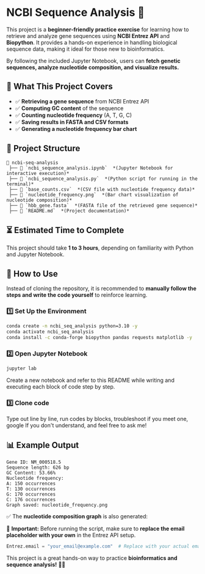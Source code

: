 # NCBI Sequence Analysis 🧬

This project is a **beginner-friendly practice exercise** for learning how to retrieve and analyze gene sequences using **NCBI Entrez API** and **Biopython**. It provides a hands-on experience in handling biological sequence data, making it ideal for those new to bioinformatics.

By following the included Jupyter Notebook, users can **fetch genetic sequences, analyze nucleotide composition, and visualize results.**

## 📌 What This Project Covers

- ✅ **Retrieving a gene sequence** from NCBI Entrez API
- ✅ **Computing GC content** of the sequence
- ✅ **Counting nucleotide frequency** (A, T, G, C)
- ✅ **Saving results in FASTA and CSV formats**
- ✅ **Generating a nucleotide frequency bar chart**

## 📂 Project Structure

```
📁 ncbi-seq-analysis  
 ├── 📝 `ncbi_sequence_analysis.ipynb`  *(Jupyter Notebook for interactive execution)*  
 ├── 🐍 `ncbi_sequence_analysis.py`  *(Python script for running in the terminal)*  
 ├── 📄 `base_counts.csv`  *(CSV file with nucleotide frequency data)*  
 ├── 🎨 `nucleotide_frequency.png`  *(Bar chart visualization of nucleotide composition)*  
 ├── 🧬 `hbb_gene.fasta`  *(FASTA file of the retrieved gene sequence)*  
 ├── 📄 `README.md`  *(Project documentation)*  
```

## ⏳ Estimated Time to Complete
This project should take **1 to 3 hours**, depending on familiarity with Python and Jupyter Notebook.

## 🚀 How to Use
Instead of cloning the repository, it is recommended to **manually follow the steps and write the code yourself** to reinforce learning.

### 1️⃣ Set Up the Environment

```bash
conda create -n ncbi_seq_analysis python=3.10 -y
conda activate ncbi_seq_analysis
conda install -c conda-forge biopython pandas requests matplotlib -y
```

### 2️⃣ Open Jupyter Notebook
```bash
jupyter lab
```
Create a new notebook and refer to this README while writing and executing each block of code step by step.

### 3️⃣ Clone code
Type out line by line, run codes by blocks, troubleshoot if you meet one, google If you don't understand, and feel free to ask me!

## 📊 Example Output

```
Gene ID: NM_000518.5
Sequence length: 626 bp
GC Content: 53.66%
Nucleotide frequency:
A: 150 occurrences
T: 130 occurrences
G: 170 occurrences
C: 176 occurrences
Graph saved: nucleotide_frequency.png
```

✅ The **nucleotide composition graph** is also generated:

📌 **Important:** Before running the script, make sure to **replace the email placeholder with your own** in the Entrez API setup.
```python
Entrez.email = "your_email@example.com"  # Replace with your actual email
```

This project is a great hands-on way to practice **bioinformatics and sequence analysis!** 🧬✨

